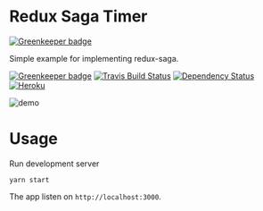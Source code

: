 Redux Saga Timer
===

[![Greenkeeper badge](https://badges.greenkeeper.io/tpai/redux-saga-timer.svg)](https://greenkeeper.io/)

Simple example for implementing redux-saga.

[![Greenkeeper badge][greenkeeper-badge]][greenkeeper]
[![Travis Build Status][build-badge]][build]
[![Dependency Status][deps-badge]][deps]
[![Heroku][heroku-deployment-badge]][heroku-app]

![demo](https://media.giphy.com/media/l1J9wzTabGT09H0xa/giphy.gif)

Usage
===

Run development server

```
yarn start
```

The app listen on `http://localhost:3000`.

[build-badge]: https://travis-ci.org/tpai/redux-saga-timer.svg?branch=master
[build]: https://travis-ci.org/tpai/redux-saga-timer

[deps-badge]: https://david-dm.org/tpai/redux-saga-timer.svg
[deps]: https://david-dm.org/tpai/redux-saga-timer

[heroku-deployment-badge]: https://heroku-badge.herokuapp.com/?app=redux-saga-timer
[heroku-app]: https://redux-saga-timer.herokuapp.com

[greenkeeper-badge]: https://badges.greenkeeper.io/tpai/redux-saga-timer.svg
[greenkeeper]: https://greenkeeper.io/
